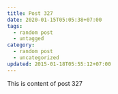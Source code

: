 ```yaml
---
title: Post 327
date: 2020-01-15T05:05:38+07:00
tags:
  - random post
  - untagged
category:
  - random post
  - uncategorized
updated: 2015-01-18T05:55:12+07:00
---
```

This is content of post 327